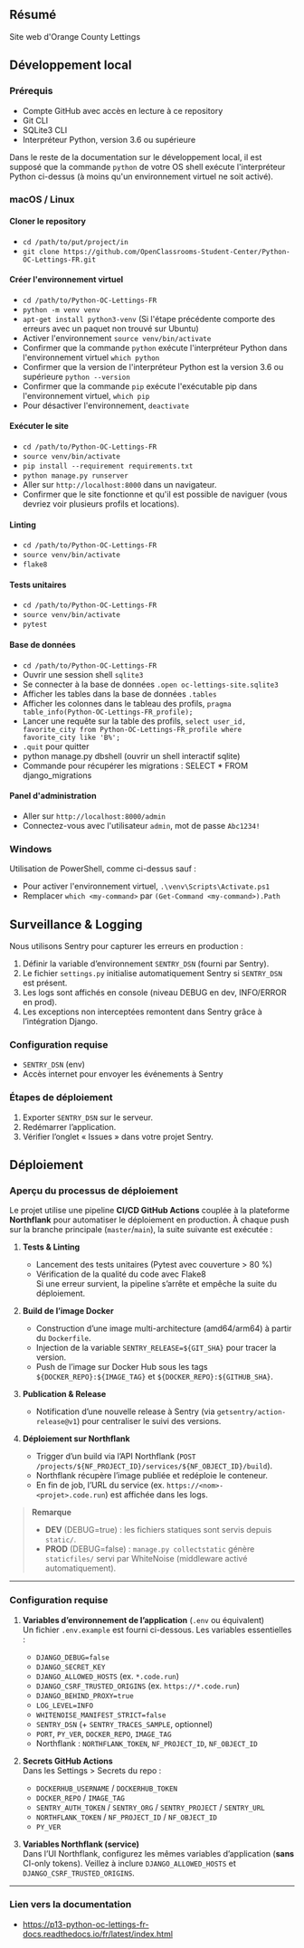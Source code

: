 ## Résumé

Site web d'Orange County Lettings

## Développement local

### Prérequis

- Compte GitHub avec accès en lecture à ce repository
- Git CLI
- SQLite3 CLI
- Interpréteur Python, version 3.6 ou supérieure

Dans le reste de la documentation sur le développement local, il est supposé que la commande `python` de votre OS shell exécute l'interpréteur Python ci-dessus (à moins qu'un environnement virtuel ne soit activé).

### macOS / Linux

#### Cloner le repository

- `cd /path/to/put/project/in`
- `git clone https://github.com/OpenClassrooms-Student-Center/Python-OC-Lettings-FR.git`

#### Créer l'environnement virtuel

- `cd /path/to/Python-OC-Lettings-FR`
- `python -m venv venv`
- `apt-get install python3-venv` (Si l'étape précédente comporte des erreurs avec un paquet non trouvé sur Ubuntu)
- Activer l'environnement `source venv/bin/activate`
- Confirmer que la commande `python` exécute l'interpréteur Python dans l'environnement virtuel
`which python`
- Confirmer que la version de l'interpréteur Python est la version 3.6 ou supérieure `python --version`
- Confirmer que la commande `pip` exécute l'exécutable pip dans l'environnement virtuel, `which pip`
- Pour désactiver l'environnement, `deactivate`

#### Exécuter le site

- `cd /path/to/Python-OC-Lettings-FR`
- `source venv/bin/activate`
- `pip install --requirement requirements.txt`
- `python manage.py runserver`
- Aller sur `http://localhost:8000` dans un navigateur.
- Confirmer que le site fonctionne et qu'il est possible de naviguer (vous devriez voir plusieurs profils et locations).

#### Linting

- `cd /path/to/Python-OC-Lettings-FR`
- `source venv/bin/activate`
- `flake8`

#### Tests unitaires

- `cd /path/to/Python-OC-Lettings-FR`
- `source venv/bin/activate`
- `pytest`

#### Base de données

- `cd /path/to/Python-OC-Lettings-FR`
- Ouvrir une session shell `sqlite3`
- Se connecter à la base de données `.open oc-lettings-site.sqlite3`
- Afficher les tables dans la base de données `.tables`
- Afficher les colonnes dans le tableau des profils, `pragma table_info(Python-OC-Lettings-FR_profile);`
- Lancer une requête sur la table des profils, `select user_id, favorite_city from
  Python-OC-Lettings-FR_profile where favorite_city like 'B%';`
- `.quit` pour quitter
- python manage.py dbshell (ouvrir un shell interactif sqlite)
- Commande pour récupérer les migrations : SELECT * FROM django_migrations

#### Panel d'administration

- Aller sur `http://localhost:8000/admin`
- Connectez-vous avec l'utilisateur `admin`, mot de passe `Abc1234!`

### Windows

Utilisation de PowerShell, comme ci-dessus sauf :

- Pour activer l'environnement virtuel, `.\venv\Scripts\Activate.ps1` 
- Remplacer `which <my-command>` par `(Get-Command <my-command>).Path`

## Surveillance & Logging

Nous utilisons Sentry pour capturer les erreurs en production :

1. Définir la variable d’environnement `SENTRY_DSN` (fourni par Sentry).
2. Le fichier `settings.py` initialise automatiquement Sentry si `SENTRY_DSN` est présent.
3. Les logs sont affichés en console (niveau DEBUG en dev, INFO/ERROR en prod).
4. Les exceptions non interceptées remontent dans Sentry grâce à l’intégration Django.

### Configuration requise

- `SENTRY_DSN` (env)
- Accès internet pour envoyer les événements à Sentry

### Étapes de déploiement

1. Exporter `SENTRY_DSN` sur le serveur.
2. Redémarrer l’application.  
3. Vérifier l’onglet « Issues » dans votre projet Sentry.

## Déploiement

### Aperçu du processus de déploiement

Le projet utilise une pipeline **CI/CD GitHub Actions** couplée à la plateforme **Northflank** pour automatiser le déploiement en production. À chaque push sur la branche principale (`master`/`main`), la suite suivante est exécutée :

1. **Tests & Linting**  
   - Lancement des tests unitaires (Pytest avec couverture > 80 %)  
   - Vérification de la qualité du code avec Flake8  
   Si une erreur survient, la pipeline s’arrête et empêche la suite du déploiement.

2. **Build de l’image Docker**  
   - Construction d’une image multi-architecture (amd64/arm64) à partir du `Dockerfile`.  
   - Injection de la variable `SENTRY_RELEASE=${GIT_SHA}` pour tracer la version.  
   - Push de l’image sur Docker Hub sous les tags `${DOCKER_REPO}:${IMAGE_TAG}` et `${DOCKER_REPO}:${GITHUB_SHA}`.

3. **Publication & Release**  
   - Notification d’une nouvelle release à Sentry (via `getsentry/action-release@v1`) pour centraliser le suivi des versions.

4. **Déploiement sur Northflank**  
   - Trigger d’un build via l’API Northflank (`POST /projects/${NF_PROJECT_ID}/services/${NF_OBJECT_ID}/build`).  
   - Northflank récupère l’image publiée et redéploie le conteneur.  
   - En fin de job, l’URL du service (ex. `https://<nom>-<projet>.code.run`) est affichée dans les logs.

> **Remarque**  
> - **DEV** (DEBUG=true) : les fichiers statiques sont servis depuis `static/`.  
> - **PROD** (DEBUG=false) : `manage.py collectstatic` génère `staticfiles/` servi par WhiteNoise (middleware activé automatiquement).

---

### Configuration requise

1. **Variables d’environnement de l’application** (`.env` ou équivalent)  
   Un fichier `.env.example` est fourni ci-dessous. Les variables essentielles :  
   - `DJANGO_DEBUG=false`  
   - `DJANGO_SECRET_KEY`  
   - `DJANGO_ALLOWED_HOSTS` (ex. `*.code.run`)  
   - `DJANGO_CSRF_TRUSTED_ORIGINS` (ex. `https://*.code.run`)  
   - `DJANGO_BEHIND_PROXY=true`  
   - `LOG_LEVEL=INFO`  
   - `WHITENOISE_MANIFEST_STRICT=false`  
   - `SENTRY_DSN` (+ `SENTRY_TRACES_SAMPLE`, optionnel)  
   - `PORT`, `PY_VER`, `DOCKER_REPO`, `IMAGE_TAG`  
   - Northflank : `NORTHFLANK_TOKEN`, `NF_PROJECT_ID`, `NF_OBJECT_ID`

2. **Secrets GitHub Actions**  
   Dans les Settings > Secrets du repo :  
   - `DOCKERHUB_USERNAME` / `DOCKERHUB_TOKEN`  
   - `DOCKER_REPO` / `IMAGE_TAG`  
   - `SENTRY_AUTH_TOKEN` / `SENTRY_ORG` / `SENTRY_PROJECT` / `SENTRY_URL`  
   - `NORTHFLANK_TOKEN` / `NF_PROJECT_ID` / `NF_OBJECT_ID`  
   - `PY_VER`

3. **Variables Northflank (service)**  
   Dans l’UI Northflank, configurez les mêmes variables d’application (**sans** CI-only tokens). Veillez à inclure `DJANGO_ALLOWED_HOSTS` et `DJANGO_CSRF_TRUSTED_ORIGINS`.

---

### Lien vers la documentation

  - https://p13-python-oc-lettings-fr-docs.readthedocs.io/fr/latest/index.html

